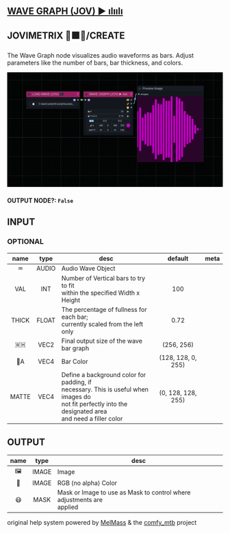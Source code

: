 ## [WAVE GRAPH (JOV) ▶ ılıılı](https://github.com/Amorano/Jovimetrix-examples/blob/master/node/WAVE%20GRAPH/WAVE%20GRAPH.md)

## JOVIMETRIX 🔺🟩🔵/CREATE


The Wave Graph node visualizes audio waveforms as bars. Adjust parameters like the number of bars, bar thickness, and colors.


![WAVE GRAPH](https://raw.githubusercontent.com/Amorano/Jovimetrix-examples/master/node/WAVE%20GRAPH/WAVE%20GRAPH.png)

#### OUTPUT NODE?: `False`

## INPUT

### OPTIONAL

name | type | desc | default | meta
:---:|:---:|---|:---:|---
♒  |  AUDIO  | Audio Wave Object |  | 
VAL  |  INT  | Number of Vertical bars to try to fit<br>within the specified Width x Height | 100 | 
THICK  |  FLOAT  | The percentage of fullness for each bar;<br>currently scaled from the left only | 0.72 | 
🇼🇭  |  VEC2  | Final output size of the wave bar graph | (256, 256) | 
🌈A  |  VEC4  | Bar Color | (128, 128, 0, 255) | 
MATTE  |  VEC4  | Define a background color for padding, if<br>necessary. This is useful when images do<br>not fit perfectly into the designated area<br>and need a filler color | (0, 128, 128, 255) | 

## OUTPUT

name | type | desc
:---:|:---:|---
🖼️  |  IMAGE  | Image 
🌈  |  IMAGE  | RGB (no alpha) Color 
😷  |  MASK  | Mask or Image to use as Mask to control where adjustments are<br>applied 

original help system powered by [MelMass](https://github.com/melMass) & the [comfy_mtb](https://github.com/melMass/comfy_mtb) project